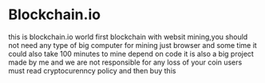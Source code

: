 # Blockchain.io
this is blockchain.io world first blockchain with websit mining,you should not need any type of big computer for mining just browser and some time it could also take 100 minutes to mine depend on code it is also a big project made by me and we are not responsible for any loss of your coin users must read cryptocurenncy policy and then buy this 


